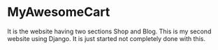 # MyAwesomeCart
It is the website having two sections Shop and Blog. This is my second website using Django. It is just started not completely done with this.
